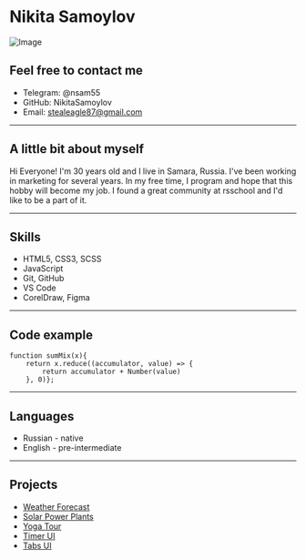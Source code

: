# Nikita Samoylov 
![Image](https://download-cs.net/steam/avatars/2859.jpg) 

## Feel free to contact me
 * Telegram: @nsam55
 * GitHub: NikitaSamoylov
 * Email: stealeagle87@gmail.com
 
 ---
 ## A little bit about myself
 Hi Everyone! I'm 30 years old and I live in Samara, Russia. I've been working in marketing for several years. In my free time, I program and hope that this hobby will become my job. I found a great community at rsschool and I'd like to be a part of it. 
 
---
## Skills
* HTML5, CSS3, SCSS
* JavaScript
* Git, GitHub
* VS Code
* CorelDraw, Figma

---
## Code example
```
function sumMix(x){
    return x.reduce((accumulator, value) => {
        return accumulator + Number(value)
    }, 0)};
```

---
## Languages
* Russian - native
* English - pre-intermediate

---
## Projects
* [Weather Forecast](https://github.com/NikitaSamoylov/forecast)
* [Solar Power Plants](https://github.com/NikitaSamoylov/Solar-Power-Plant-Site)
* [Yoga Tour](https://github.com/NikitaSamoylov/Yoga-Tour-Site)
* [Timer UI](https://github.com/NikitaSamoylov/Timer)
* [Tabs UI](https://github.com/NikitaSamoylov/Tabs)
